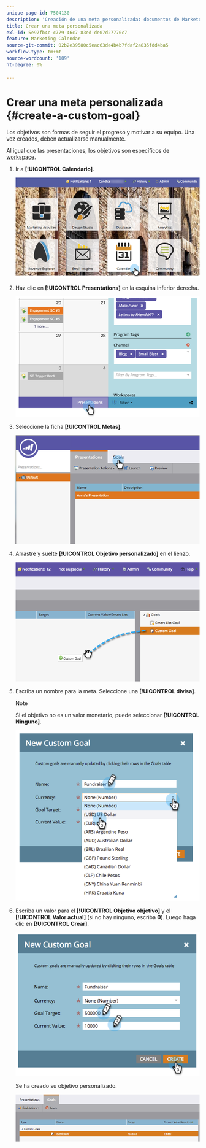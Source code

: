 ```yaml
---
unique-page-id: 7504130
description: 'Creación de una meta personalizada: documentos de Marketo, documentación del producto'
title: Crear una meta personalizada
exl-id: 5e97fb4c-c779-46c7-83ed-de07d27770c7
feature: Marketing Calendar
source-git-commit: 02b2e39580c5eac63de4b4b7fdaf2a835fdd4ba5
workflow-type: tm+mt
source-wordcount: '109'
ht-degree: 0%

---
```


# Crear una meta personalizada {#create-a-custom-goal}

Los objetivos son formas de seguir el progreso y motivar a su equipo. Una vez creados, deben actualizarse manualmente.

Al igual que las presentaciones, los objetivos son específicos de [workspace](/help/marketo/product-docs/administration/workspaces-and-person-partitions/understanding-workspaces-and-person-partitions.md).

1. Ir a **[!UICONTROL Calendario]**.

   ![](assets/2017-05-10-15-30-47-2.png)

1. Haz clic en **[!UICONTROL Presentations]** en la esquina inferior derecha.

   ![](assets/image2015-3-24-12-3a2-3a55.png)

1. Seleccione la ficha **[!UICONTROL Metas]**.

   ![](assets/image2015-3-26-12-3a24-3a49.png)

1. Arrastre y suelte **[!UICONTROL Objetivo personalizado]** en el lienzo.

   ![](assets/image2015-3-24-12-3a32-3a45.png)

1. Escriba un nombre para la meta. Seleccione una **[!UICONTROL divisa]**.

   >[!NOTE]
   >
   >Si el objetivo no es un valor monetario, puede seleccionar **[!UICONTROL Ninguno]**.

   ![](assets/image2015-3-24-12-3a36-3a0.png)

1. Escriba un valor para el **[!UICONTROL Objetivo objetivo]** y el **[!UICONTROL Valor actual]** (si no hay ninguno, escriba **0**). Luego haga clic en **[!UICONTROL Crear]**.

   ![](assets/image2015-3-24-12-3a39-3a28.png)

   Se ha creado su objetivo personalizado.

   ![](assets/image2015-3-24-12-3a41-3a43.png)
